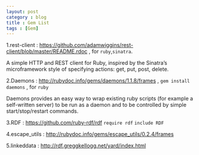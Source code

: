 ```yaml
---
layout: post
category : blog
title : Gem List
tags : [Gem]
---
```



1.rest-client : https://github.com/adamwiggins/rest-client/blob/master/README.rdoc  , for `ruby`,`sinatra`.

A simple HTTP and REST client for Ruby, inspired by the Sinatra’s microframework style of specifying actions: get, put, post, delete.

2.Daemons : http://rubydoc.info/gems/daemons/1.1.8/frames , `gem install daemons` , for `ruby`

Daemons provides an easy way to wrap existing ruby scripts (for example a self-written server) to be run as a daemon and to be controlled by simple start/stop/restart commands.

3.RDF : https://github.com/ruby-rdf/rdf 
`require rdf`
`include RDF`

4.escape_utils : http://rubydoc.info/gems/escape_utils/0.2.4/frames

5.linkeddata : http://rdf.greggkellogg.net/yard/index.html
